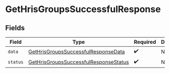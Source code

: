 # GetHrisGroupsSuccessfulResponse


## Fields

| Field                                                                                                 | Type                                                                                                  | Required                                                                                              | Description                                                                                           |
| ----------------------------------------------------------------------------------------------------- | ----------------------------------------------------------------------------------------------------- | ----------------------------------------------------------------------------------------------------- | ----------------------------------------------------------------------------------------------------- |
| `data`                                                                                                | [GetHrisGroupsSuccessfulResponseData](../../models/shared/gethrisgroupssuccessfulresponsedata.md)     | :heavy_check_mark:                                                                                    | N/A                                                                                                   |
| `status`                                                                                              | [GetHrisGroupsSuccessfulResponseStatus](../../models/shared/gethrisgroupssuccessfulresponsestatus.md) | :heavy_check_mark:                                                                                    | N/A                                                                                                   |